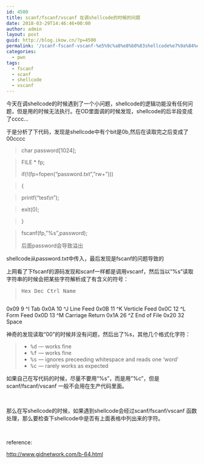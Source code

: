 ```yaml
---
id: 4500
title: scanf/fscanf/vscanf 在调shellcode的时候的问题
date: 2018-03-29T14:46:46+00:00
author: admin
layout: post
guid: http://blog.ikow.cn/?p=4500
permalink: '/scanf-fscanf-vscanf-%e5%9c%a8%e8%b0%83shellcode%e7%9a%84%e6%97%b6%e5%80%99%e7%9a%84%e9%97%ae%e9%a2%98/'
categories:
  - pwn
tags:
  - fscanf
  - scanf
  - shellcode
  - vscanf
---
```

今天在调shellcode的时候遇到了一个小问题，shellcode的逻辑功能没有任何问题，但是用的时候无法执行。在OD里面调的时候发现，shellcode的后半段变成了cccc&#8230;

于是分析了下代码，发现是shellcode中有个bit是0b,然后在读取完之后变成了00cccc

> char password[1024];
  
> FILE * fp;
> 
> if(!(fp=fopen(&#8220;password.txt&#8221;,&#8221;rw+&#8221;)))
  
> {
  
> printf(&#8220;test\n&#8221;);
  
> exit(0);
  
> }
  
> fscanf(fp,&#8221;%s&#8221;,password);
> 
> 后面password会导致溢出

shellcode从password.txt中传入，最后发现是fscanf的问题导致的

上网看了下fscanf的源码发现和scanf一样都是调用vscanf，然后当以“%s&#8221;读取字符串的时候会把某些字符解析成了有含义的符号：

> <pre class="code">Hex Dec Ctrl Name
0x09  9  ^I  Tab
0x0A 10  ^J  Line Feed
0x0B 11  ^K  Verticle Feed
0x0C 12  ^L  Form Feed
0x0D 13  ^M  Carriage Return
0x1A 26  ^Z  End of File
0x20 32      Space</pre>

神奇的发现读取“00”的时候并没有问题，然后出了%s，其他几个格式化字符：

>   * <samp>%d</samp> &#8212; works fine
>   * <samp>%f</samp> &#8212; works fine
>   * <samp>%s</samp> &#8212; ignores preceeding whitespace and reads one &#8216;word&#8217;
>   * <samp>%c</samp> &#8212; rarely works as expected

如果自己在写代码的时候，尽量不要用“%s&#8221;，而是用”%c&#8221;，但是scanf/fscanf/vscanf 一般不会用在生产代码里面。

&nbsp;

那么在写shellcode的时候，如果遇到shellcode会经过scanf/fscanf/vscanf 函数处理，那么要检查下shellcode中是否有上面表格中列出来的字符。

&nbsp;

reference:

http://www.gidnetwork.com/b-64.html